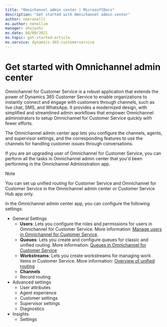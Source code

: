 ```yaml
---
title: "Omnichannel admin center | MicrosoftDocs"
description: "Get started with Omnichannel admin center"
author: neeranelli
ms.author: nenellim
manager: shujoshi
ms.date: 04/09/2021
ms.topic: get-started-article
ms.service: dynamics-365-customerservice
---
```


# Get started with Omnichannel admin center

Omnichannel for Customer Service is a robust application that extends the power of Dynamics 365 Customer Service to enable organizations to instantly connect and engage with customers through channels, such as live chat, SMS, and WhatsApp. It provides a modernized design, with simplified and streamlined admin workflows that empower Omnichannel administrators to setup Omnichannel for Customer Service quickly with fewer efforts.

The Omnichannel admin center app lets you configure the channels, agents, and supervisor settings, and the corresponding features to use the channels for handling customer issues through conversations.

If you are an upgrading user of Omnichannel for Customer Service, you can perform all the tasks in Omnichannel admin center that you'd been performing in the Omnichannel Administration app.

> [!NOTE]
> You can set up unified routing for Customer Service and Omnichannel for Customer Service in the Omnichannel admin center or Customer Service Hub app only.
> 

In the Omnichannel admin center app, you can configure the following settings:

- General Settings
  - **Users**: Lets you configure the roles and permissions for users in Omnichannel for Customer Service. More information: [Manage users in Omnichannel for Customer Service](users-user-profiles).
  - **Queues**: Lets you create and configure queues for classic and unified routing. More information: [Queues in Omnichannel for Customer Service](queues-omnichannel.md)
  - **Workstreams**: Lets you create workstreams for managing work items in Customer Service. More information: [Overview of unified routing](overview-unified-routing.md)
  - **Channels**
  - Record routing
- Advanced settings
  - User attributes
  - Agent experience
  - Customer settings
  - Supervisor settings
  - Diagnostics
- Insights
  - Settings


